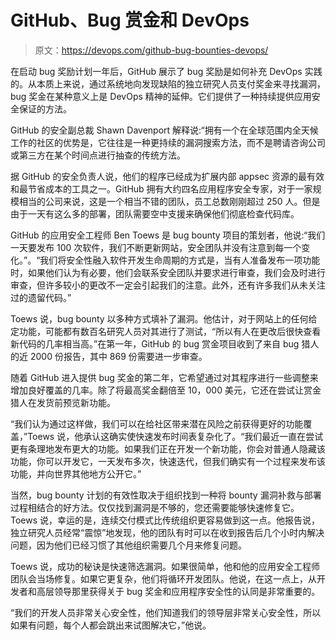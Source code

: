 # GitHub、Bug 赏金和 DevOps

> 原文：<https://devops.com/github-bug-bounties-devops/>

在启动 bug 奖励计划一年后，GitHub 展示了 bug 奖励是如何补充 DevOps 实践的。从本质上来说，通过系统地向发现缺陷的独立研究人员支付奖金来寻找漏洞，bug 奖金在某种意义上是 DevOps 精神的延伸。它们提供了一种持续提供应用安全保证的方法。

GitHub 的安全副总裁 Shawn Davenport 解释说:“拥有一个在全球范围内全天候工作的社区的优势是，它往往是一种更持续的漏洞搜索方法，而不是聘请咨询公司或第三方在某个时间点进行抽查的传统方法。

据 GitHub 的安全负责人说，他们的程序已经成为扩展内部 appsec 资源的最有效和最节省成本的工具之一。GitHub 拥有大约四名应用程序安全专家，对于一家规模相当的公司来说，这是一个相当不错的团队，员工总数刚刚超过 250 人。但是由于一天有这么多的部署，团队需要空中支援来确保他们彻底检查代码库。

GitHub 的应用安全工程师 Ben Toews 是 bug bounty 项目的策划者，他说:“我们一天要发布 100 次软件，我们不断更新网站，安全团队并没有注意到每一个变化。”。“我们将安全性融入软件开发生命周期的方式是，当有人准备发布一项功能时，如果他们认为有必要，他们会联系安全团队并要求进行审查，我们会及时进行审查，但许多较小的更改不一定会引起我们的注意。此外，还有许多我们从未关注过的遗留代码。”

Toews 说，bug bounty 以多种方式填补了漏洞。他估计，对于网站上的任何给定功能，可能都有数百名研究人员对其进行了测试，“所以有人在更改后很快查看新代码的几率相当高。”在第一年，GitHub 的 bug 赏金项目收到了来自 bug 猎人的近 2000 份报告，其中 869 份需要进一步审查。

随着 GitHub 进入提供 bug 奖金的第二年，它希望通过对其程序进行一些调整来增加良好覆盖的几率。除了将最高奖金翻倍至 10，000 美元，它还在尝试让赏金猎人在发货前预览新功能。

“我们认为通过这样做，我们可以在给社区带来潜在风险之前获得更好的功能覆盖，”Toews 说，他承认这确实使快速发布时间表复杂化了。“我们最近一直在尝试更有条理地发布更大的功能。如果我们正在开发一个新功能，你会对普通人隐藏该功能，你可以开发它，一天发布多次，快速迭代，但我们确实有一个过程来发布该功能，并向世界其他地方公开它。”

当然，bug bounty 计划的有效性取决于组织找到一种将 bounty 漏洞补救与部署过程相结合的好方法。仅仅找到漏洞是不够的，您还需要能够快速修复它。Toews 说，幸运的是，连续交付模式比传统组织更容易做到这一点。他报告说，独立研究人员经常“震惊”地发现，他的团队有时可以在收到报告后几个小时内解决问题，因为他们已经习惯了其他组织需要几个月来修复问题。

Toews 说，成功的秘诀是快速筛选漏洞。如果很简单，他和他的应用安全工程师团队会当场修复。如果它更复杂，他们将循环开发团队。他说，在这一点上，从开发者和高层领导那里获得关于 bug 奖金和应用程序安全性的认同是非常重要的。

“我们的开发人员非常关心安全性，他们知道我们的领导层非常关心安全性，所以如果有问题，每个人都会跳出来试图解决它，”他说。